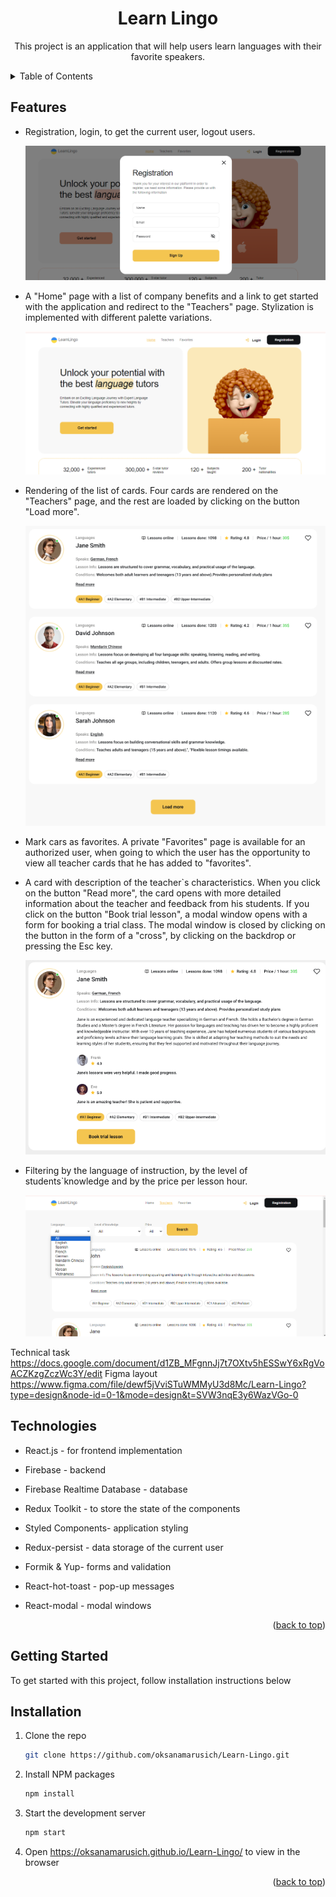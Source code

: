 <a name="readme-top"></a>

  <h1 align="center">Learn Lingo</h1>

  <p align="center">
    This project is an application  that will help users learn languages with their favorite speakers.</p>

<!-- TABLE OF CONTENTS -->
<details>
  <summary>Table of Contents</summary>
  <ul>
    <li><a href="#features">Features</a></li>
    <li><a href="#technologies">Technologies</a></li>
    <li><a href="#getting-started">Getting Started</a></li>
    <li><a href="#installation">Installation</a></li>
                                                        
  </ul>
  </details>

<!-- ABOUT THE PROJECT -->

## Features

<ul>
  <li>
    <p>Registration, login, to get the current user, logout users.</p>

![Image product](./src/assets/img/registration.png)

  </li>
  <li>
  <p>A "Home" page with a list of company benefits and a link to get started with the application and redirect to the "Teachers" page. Stylization is implemented with different palette variations.</p>

![Image product](./src/assets/img/home.png)

  </li>
  <li>
  <p>Rendering of the list of cards. Four cards are rendered on the  "Teachers" page, and the rest are loaded by clicking on the button "Load more".</p>
  
![Image product](./src/assets/img/listCards.png)
  </li>
  <li>
    <p>Mark cars as favorites. A private "Favorites" page is available for an authorized user, when going to which the user has the opportunity to view all teacher cards that he has added to "favorites".</p>
  </li>
  <li>
    <p>A card with description of the teacher`s characteristics. When you click on the button "Read more", the card opens with more detailed information about the teacher and feedback from his students. If you click on the button "Book trial lesson", a modal window opens with a form for booking a trial class. The modal window is closed by clicking on the button in the form of a "cross", by clicking on the backdrop or pressing the Esc key. </p>

![Image product](./src/assets/img/card.png)

  </li>
  <li><p>Filtering by the language of instruction, by the level of students`knowledge and by the price per lesson hour.</p>
  
![Image product](./src/assets/img/filtering.png)
  </li>
</ul>

Technical task
https://docs.google.com/document/d1ZB_MFgnnJj7t7OXtv5hESSwY6xRgVoACZKzgZczWc3Y/edit
Figma layout
https://www.figma.com/file/dewf5jVviSTuWMMyU3d8Mc/Learn-Lingo?type=design&node-id=0-1&mode=design&t=SVW3nqE3y6WazVGo-0

## Technologies

<ul>
  <li><p>React.js - for frontend implementation</p></li>
  <li><p>Firebase - backend</p></li>
  <li><p>Firebase Realtime Database - database</p></li>
  <li><p>Redux Toolkit - to store the state of the components</p></li>
  <li><p>Styled Components- application styling</p></li>
  <li><p>Redux-persist - data storage of the current user</p></li>
  <li><p>Formik & Yup- forms and validation</p></li>
  <li><p>React-hot-toast - pop-up messages</p></li>
  <li><p>React-modal - modal windows</p></li>
</ul>

<p align="right">(<a href="#readme-top">back to top</a>)</p>

<!-- GETTING STARTED -->

## Getting Started

To get started with this project, follow installation instructions below

## Installation

1. Clone the repo
   ```sh
   git clone https://github.com/oksanamarusich/Learn-Lingo.git
   ```
2. Install NPM packages
   ```sh
   npm install
   ```
3. Start the development server
   ```sh
   npm start
   ```
4. Open https://oksanamarusich.github.io/Learn-Lingo/ to view in the browser

<p align="right">(<a href="#readme-top">back to top</a>)</p>
